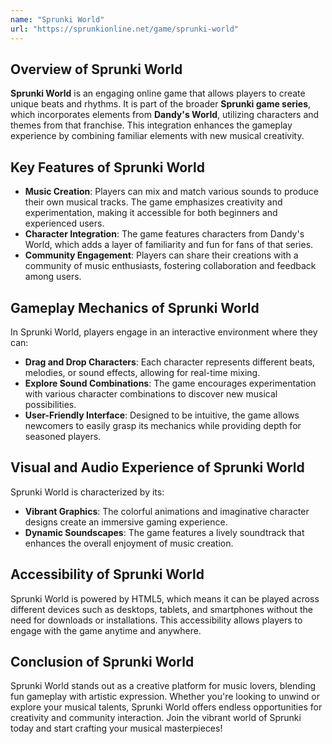 ```yaml
---
name: "Sprunki World"
url: "https://sprunkionline.net/game/sprunki-world"
---
```


## Overview of Sprunki World

**Sprunki World** is an engaging online game that allows players to create unique beats and rhythms. It is part of the broader **Sprunki game series**, which incorporates elements from **Dandy's World**, utilizing characters and themes from that franchise. This integration enhances the gameplay experience by combining familiar elements with new musical creativity.

## Key Features of Sprunki World

- **Music Creation**: Players can mix and match various sounds to produce their own musical tracks. The game emphasizes creativity and experimentation, making it accessible for both beginners and experienced users.
- **Character Integration**: The game features characters from Dandy's World, which adds a layer of familiarity and fun for fans of that series.
- **Community Engagement**: Players can share their creations with a community of music enthusiasts, fostering collaboration and feedback among users.

## Gameplay Mechanics of Sprunki World

In Sprunki World, players engage in an interactive environment where they can:

- **Drag and Drop Characters**: Each character represents different beats, melodies, or sound effects, allowing for real-time mixing.
- **Explore Sound Combinations**: The game encourages experimentation with various character combinations to discover new musical possibilities.
- **User-Friendly Interface**: Designed to be intuitive, the game allows newcomers to easily grasp its mechanics while providing depth for seasoned players.

## Visual and Audio Experience of Sprunki World

Sprunki World is characterized by its:

- **Vibrant Graphics**: The colorful animations and imaginative character designs create an immersive gaming experience.
- **Dynamic Soundscapes**: The game features a lively soundtrack that enhances the overall enjoyment of music creation.

## Accessibility of Sprunki World

Sprunki World is powered by HTML5, which means it can be played across different devices such as desktops, tablets, and smartphones without the need for downloads or installations. This accessibility allows players to engage with the game anytime and anywhere.

## Conclusion of Sprunki World

Sprunki World stands out as a creative platform for music lovers, blending fun gameplay with artistic expression. Whether you're looking to unwind or explore your musical talents, Sprunki World offers endless opportunities for creativity and community interaction. Join the vibrant world of Sprunki today and start crafting your musical masterpieces!
